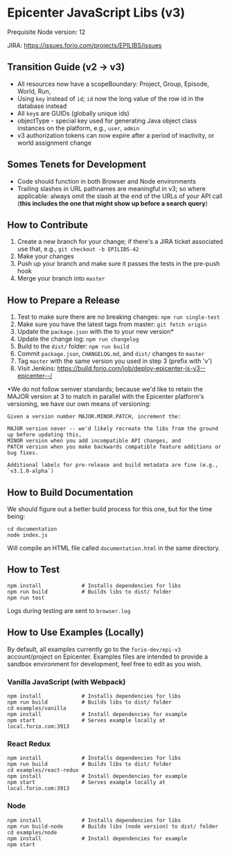 # Epicenter JavaScript Libs (v3)

Prequisite Node version: 12

JIRA: https://issues.forio.com/projects/EPILIBS/issues

## Transition Guide (v2 &rarr; v3)
* All resources now have a scopeBoundary: Project, Group, Episode, World, Run,
* Using `key` instead of `id`; `id` now the long value of the row id in the database instead
* All `key`s are GUIDs (globally unique ids)
* objectType - special key used for generating Java object class instances on the platform, e.g., `user`, `admin`
* v3 authorization tokens can now expire after a period of inactivity, or world assignment change

## Somes Tenets for Development
* Code should function in both Browser and Node environments
* Trailing slashes in URL pathnames are meaningful in v3; so where applicable: always omit the slash at the end of the URLs of your API call (**this includes the one that might show up before a search query**)

## How to Contribute
1. Create a new branch for your change; if there's a JIRA ticket associated use that, e.g., `git checkout -b EPILIBS-42`
2. Make your changes
3. Push up your branch and make sure it passes the tests in the pre-push hook
4. Merge your branch into `master`

## How to Prepare a Release
1. Test to make sure there are no breaking changes: `npm run single-test`
2. Make sure you have the latest tags from master: `git fetch origin`
3. Update the `package.json` with the to your new version*
4. Update the change log: `npm run changelog`
5. Build to the `dist/` folder: `npm run build`
6. Commit `package.json`, `CHANGELOG.md`, and `dist/` changes to `master`
7. Tag `master` with the same version you used in step 3 (prefix with 'v')
8. Visit Jenkins: https://build.forio.com/job/deploy-epicenter-js-v3--epicenter--/

\*We do not follow semver standards; because we'd like to retain the MAJOR version at 3 to match in parallel with the Epicenter platform's versioning, we have our own means of versioning:
```
Given a version number MAJOR.MINOR.PATCH, increment the:

MAJOR version never -- we'd likely recreate the libs from the ground up before updating this,
MINOR version when you add incompatible API changes, and
PATCH version when you make backwards compatible feature additions or bug fixes.

Additional labels for pre-release and build metadata are fine (e.g., `v3.1.0-alpha`)
```

## How to Build Documentation
We should figure out a better build process for this one, but for the time being:
```
cd documentation
node index.js
```
Will compile an HTML file called `documentation.html` in the same directory.

## How to Test
```
npm install             # Installs dependencies for libs
npm run build           # Builds libs to dist/ folder
npm run test
```
Logs during testing are sent to `browser.log`

## How to Use Examples (Locally)
By default, all examples currently go to the `forio-dev/epi-v3` account/project on Epicenter. Examples files are intended to provide a sandbox environment for development, feel free to edit as you wish.

### Vanilla JavaScript (with Webpack)
```
npm install             # Installs dependencies for libs
npm run build           # Builds libs to dist/ folder
cd examples/vanilla
npm install             # Install dependencies for example
npm start               # Serves example locally at local.forio.com:3913
```
### React Redux
```
npm install             # Installs dependencies for libs
npm run build           # Builds libs to dist/ folder
cd examples/react-redux
npm install             # Install dependencies for example
npm start               # Serves example locally at local.forio.com:3913
```
### Node
```
npm install             # Installs dependencies for libs
npm run build-node      # Builds libs (node version) to dist/ folder
cd examples/node
npm install             # Install dependencies for example
npm start
```
